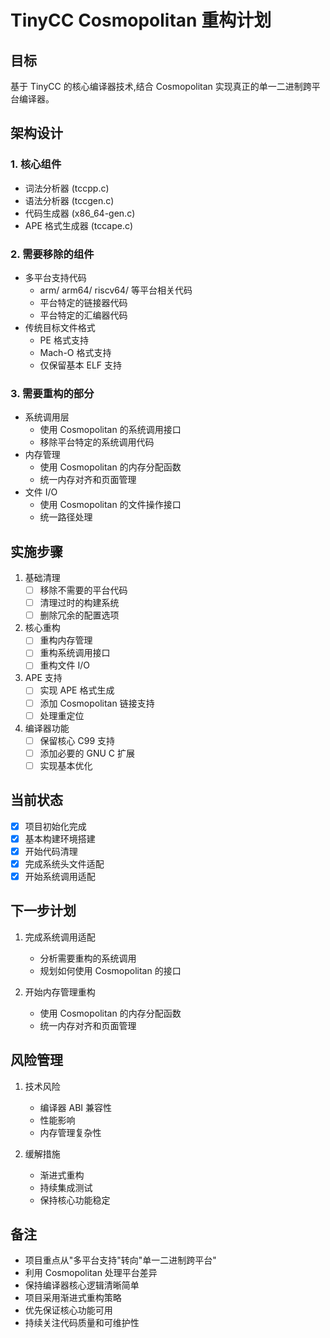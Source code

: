 # TinyCC Cosmopolitan 重构计划

## 目标
基于 TinyCC 的核心编译器技术,结合 Cosmopolitan 实现真正的单一二进制跨平台编译器。

## 架构设计

### 1. 核心组件
- 词法分析器 (tccpp.c)
- 语法分析器 (tccgen.c)
- 代码生成器 (x86_64-gen.c)
- APE 格式生成器 (tccape.c)

### 2. 需要移除的组件
- 多平台支持代码
  - arm/ arm64/ riscv64/ 等平台相关代码
  - 平台特定的链接器代码
  - 平台特定的汇编器代码
- 传统目标文件格式
  - PE 格式支持
  - Mach-O 格式支持
  - 仅保留基本 ELF 支持

### 3. 需要重构的部分
- 系统调用层
  - 使用 Cosmopolitan 的系统调用接口
  - 移除平台特定的系统调用代码
- 内存管理
  - 使用 Cosmopolitan 的内存分配函数
  - 统一内存对齐和页面管理
- 文件 I/O
  - 使用 Cosmopolitan 的文件操作接口
  - 统一路径处理

## 实施步骤

1. 基础清理
   - [ ] 移除不需要的平台代码
   - [ ] 清理过时的构建系统
   - [ ] 删除冗余的配置选项

2. 核心重构
   - [ ] 重构内存管理
   - [ ] 重构系统调用接口
   - [ ] 重构文件 I/O

3. APE 支持
   - [ ] 实现 APE 格式生成
   - [ ] 添加 Cosmopolitan 链接支持
   - [ ] 处理重定位

4. 编译器功能
   - [ ] 保留核心 C99 支持
   - [ ] 添加必要的 GNU C 扩展
   - [ ] 实现基本优化

## 当前状态

- [x] 项目初始化完成
- [x] 基本构建环境搭建
- [x] 开始代码清理
- [x] 完成系统头文件适配
- [x] 开始系统调用适配

## 下一步计划

1. 完成系统调用适配
   - 分析需要重构的系统调用
   - 规划如何使用 Cosmopolitan 的接口

2. 开始内存管理重构
   - 使用 Cosmopolitan 的内存分配函数
   - 统一内存对齐和页面管理

## 风险管理

1. 技术风险
   - 编译器 ABI 兼容性
   - 性能影响
   - 内存管理复杂性

2. 缓解措施
   - 渐进式重构
   - 持续集成测试
   - 保持核心功能稳定

## 备注

- 项目重点从"多平台支持"转向"单一二进制跨平台"
- 利用 Cosmopolitan 处理平台差异
- 保持编译器核心逻辑清晰简单
- 项目采用渐进式重构策略
- 优先保证核心功能可用
- 持续关注代码质量和可维护性
